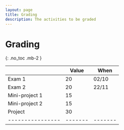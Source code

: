 ```yaml
---
layout: page
title: Grading
description: The activities to be graded
---
```


# Grading

{: .no_toc .mb-2 }

|                | Value | When  |
|----------------|-------|-------|
| Exam 1         | 20    | 02/10 |
| Exam 2         | 20    | 22/11 |
| Mini-project 1 | 15    |       |
| Mini-project 2 | 15    |       |
| Project        | 30    |       |
|----------------|-------|-------|
